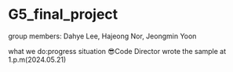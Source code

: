 # G5_final_project 
group members: Dahye Lee, Hajeong Nor, Jeongmin Yoon

what we do:progress situation
😎Code Director wrote the sample at 1.p.m(2024.05.21)



